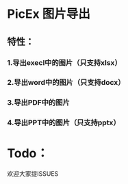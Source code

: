 # PicEx 图片导出
## 特性：
### 1.导出execl中的图片（只支持xlsx）
### 2.导出word中的图片（只支持docx）
### 3.导出PDF中的图片
### 4.导出PPT中的图片（只支持pptx）
# Todo：
欢迎大家提ISSUES

